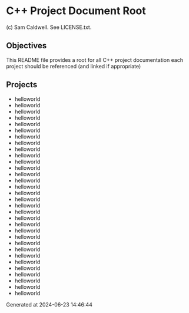C++ Project Document Root
=========================
(c) Sam Caldwell.  See LICENSE.txt.

## Objectives
  This README file provides a root for all C++ project documentation
  each project should be referenced (and linked if appropriate)


## Projects
* helloworld
* helloworld
* helloworld
* helloworld
* helloworld
* helloworld
* helloworld
* helloworld
* helloworld
* helloworld
* helloworld
* helloworld
* helloworld
* helloworld
* helloworld
* helloworld
* helloworld
* helloworld
* helloworld
* helloworld
* helloworld
* helloworld
* helloworld
* helloworld
* helloworld
* helloworld
* helloworld
* helloworld
* helloworld
* helloworld
* helloworld
* helloworld


Generated at 2024-06-23 14:46:44
